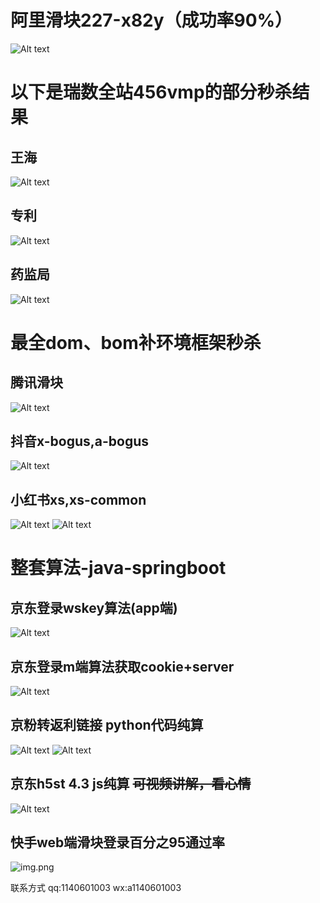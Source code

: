 # 阿里滑块227-x82y（成功率90%）
![Alt text](image.png)

# 以下是瑞数全站456vmp的部分秒杀结果
## 王海
![Alt text](image-1.png)
## 专利
![Alt text](image-2.png)
## 药监局
![Alt text](image-3.png)



# 最全dom、bom补环境框架秒杀
## 腾讯滑块
![Alt text](image-4.png)

## 抖音x-bogus,a-bogus

![Alt text](image-6.png)

## 小红书xs,xs-common
![Alt text](image-5.png)
![Alt text](image-7.png)


# 整套算法-java-springboot
## 京东登录wskey算法(app端)
![Alt text](image-13.png)

## 京东登录m端算法获取cookie+server
![Alt text](image-9.png)

## 京粉转返利链接 python代码纯算
![Alt text](image-10.png)
![Alt text](image-11.png)

## 京东h5st 4.3 js纯算 ~~可视频讲解，看心情~~
![Alt text](image-12.png)


## 快手web端滑块登录百分之95通过率

![img.png](img.png)


联系方式 
qq:1140601003
wx:a1140601003

